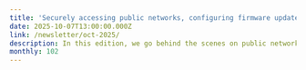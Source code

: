 ```yaml
---
title: 'Securely accessing public networks, configuring firmware updates, agentic AI & more!'
date: 2025-10-07T13:00:00.000Z
link: /newsletter/oct-2025/
description: In this edition, we go behind the scenes on public network access and provide tips for configuring firmware updates for security-enhanced HPE ProLiant Gen12 systems. We also complete our first in-depth blog series on agentic AI and provide more insightful articles on the Chapel parallel programming language. Dive in today!
monthly: 102
---
```

